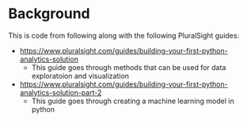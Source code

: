 # Background
This is code from following along with the following PluralSight guides:
* https://www.pluralsight.com/guides/building-your-first-python-analytics-solution
    * This guide goes through methods that can be used for data exploratoion and visualization
* https://www.pluralsight.com/guides/building-your-first-python-analytics-solution-part-2
    * This guide goes through creating a machine learning model in python
